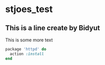 # stjoes_test

## This is a line create by Bidyut
This is some more text

```ruby
package 'httpd' do
  action :install
end
```
